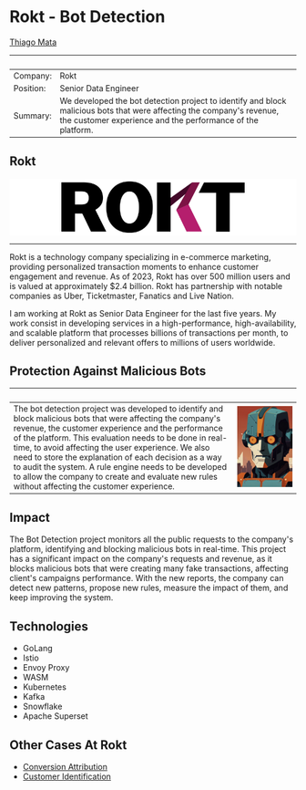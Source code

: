 # Rokt - Bot Detection

[Thiago Mata](../README.md)

| &nbsp;    | &nbsp;                                              |
|-----------|-----------------------------------------------------|
| Company:  | Rokt                                                |
| Position: | Senior Data Engineer                                |
| Summary:  | We developed the bot detection project to identify and block malicious bots that were affecting the company's revenue, the customer experience and the performance of the platform. |

##  Rokt

<div style="background-color: white; display: flex; justify-content: center; align-items: center; height: 100px;">
<img src="../img/rokt.svg" style="height:90px;"/>
</div>

---

Rokt is a technology company specializing in e-commerce marketing, providing personalized transaction moments to enhance customer engagement and revenue. As of 2023, Rokt has over 500 million users and is valued at approximately $2.4 billion. Rokt has partnership with notable companies as Uber, Ticketmaster, Fanatics and Live Nation.

I am working at Rokt as Senior Data Engineer for the last five years. My work consist in developing services in a high-performance, high-availability, and scalable platform that processes billions of transactions per month, to deliver personalized and relevant offers to millions of users worldwide.

## Protection Against Malicious Bots

| &nbsp; | &nbsp; |
|--------|--------|
| The bot detection project was developed to identify and block malicious bots that were affecting the company's revenue, the customer experience and the performance of the platform. This evaluation needs to be done in real-time, to avoid affecting the user experience. We also need to store the explanation of each decision as a way to audit the system. A rule engine needs to be developed to allow the company to create and evaluate new rules without affecting the customer experience. | <img width="1000px" src="../img/bot1.jpg"> |

## Impact

The Bot Detection project monitors all the public requests to the company's platform, identifying and blocking malicious bots in real-time. This project has a significant impact on the company's requests and revenue, as it blocks malicious bots that were creating many fake transactions, affecting client's campaigns performance. With the new reports, the company can detect new patterns, propose new rules, measure the impact of them, and keep improving the system.

## Technologies

- GoLang
- Istio
- Envoy Proxy
- WASM
- Kubernetes
- Kafka
- Snowflake
- Apache Superset

## Other Cases At Rokt

- [Conversion Attribution](./rokt-attribution.md)
- [Customer Identification](./rokt-identity.md)
